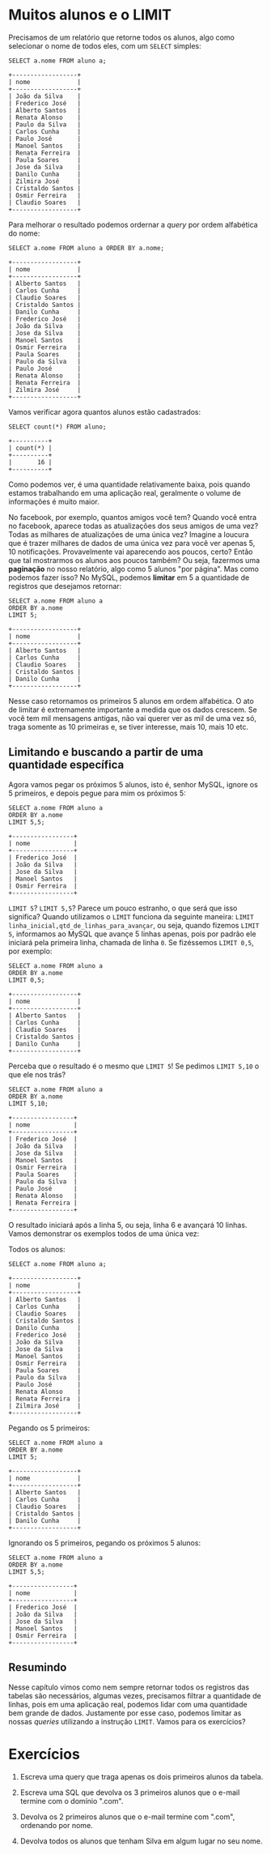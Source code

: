 # Muitos alunos e o LIMIT

Precisamos de um relatório que retorne todos os alunos, algo como selecionar o nome de todos eles, com um `SELECT` simples:

```
SELECT a.nome FROM aluno a;

+------------------+
| nome             |
+------------------+
| João da Silva    |
| Frederico José   |
| Alberto Santos   |
| Renata Alonso    |
| Paulo da Silva   |
| Carlos Cunha     |
| Paulo José       |
| Manoel Santos    |
| Renata Ferreira  |
| Paula Soares     |
| Jose da Silva    |
| Danilo Cunha     |
| Zilmira José     |
| Cristaldo Santos |
| Osmir Ferreira   |
| Claudio Soares   |
+------------------+
```

Para melhorar o resultado podemos ordernar a *query* por ordem alfabética do nome:

```
SELECT a.nome FROM aluno a ORDER BY a.nome;

+------------------+
| nome             |
+------------------+
| Alberto Santos   |
| Carlos Cunha     |
| Claudio Soares   |
| Cristaldo Santos |
| Danilo Cunha     |
| Frederico José   |
| João da Silva    |
| Jose da Silva    |
| Manoel Santos    |
| Osmir Ferreira   |
| Paula Soares     |
| Paulo da Silva   |
| Paulo José       |
| Renata Alonso    |
| Renata Ferreira  |
| Zilmira José     |
+------------------+
```

Vamos verificar agora quantos alunos estão cadastrados:

```
SELECT count(*) FROM aluno;

+----------+
| count(*) |
+----------+
|       16 |
+----------+
```

Como podemos ver, é uma quantidade relativamente baixa, pois quando estamos trabalhando em uma aplicação real, geralmente o volume de informações é muito maior.

No facebook, por exemplo, quantos amigos você tem? Quando você entra no facebook, aparece todas as atualizações dos seus amigos de uma vez? Todas as milhares de atualizações de uma única vez? Imagine a loucura que é trazer milhares de dados de uma única vez para você ver apenas 5, 10 notificações. Provavelmente vai aparecendo aos poucos, certo? Então que tal mostrarmos os alunos aos poucos também? Ou seja, fazermos uma **paginação** no nosso relatório, algo como  5 alunos "por página". Mas como podemos fazer isso? No MySQL, podemos **limitar** em 5 a quantidade de registros que desejamos retornar:

```
SELECT a.nome FROM aluno a 
ORDER BY a.nome
LIMIT 5;

+------------------+
| nome             |
+------------------+
| Alberto Santos   |
| Carlos Cunha     |
| Claudio Soares   |
| Cristaldo Santos |
| Danilo Cunha     |
+------------------+
```

Nesse caso retornamos os primeiros 5 alunos em ordem alfabética. O ato de limitar é extremamente importante a medida que os dados crescem. Se você tem mil mensagens antigas, não vai querer ver as mil de uma vez só, traga somente as 10 primeiras e, se tiver interesse, mais 10, mais 10 etc.

## Limitando e buscando a partir de uma quantidade específica

Agora vamos pegar os próximos 5 alunos, isto é, senhor MySQL, ignore os 5 primeiros, e depois pegue para mim os próximos 5:

```
SELECT a.nome FROM aluno a 
ORDER BY a.nome
LIMIT 5,5;

+-----------------+
| nome            |
+-----------------+
| Frederico José  |
| João da Silva   |
| Jose da Silva   |
| Manoel Santos   |
| Osmir Ferreira  |
+-----------------+
```

`LIMIT 5`? `LIMIT 5,5`? Parece um pouco estranho, o que será que isso significa? Quando utilizamos o `LIMIT` funciona da seguinte maneira: `LIMIT linha_inicial,qtd_de_linhas_para_avançar`, ou seja, quando fizemos `LIMIT 5`, informamos ao MySQL que avançe 5 linhas apenas, pois por padrão ele iniciará pela primeira linha, chamada de linha `0`. Se fizéssemos `LIMIT 0,5`, por exemplo:

```
SELECT a.nome FROM aluno a 
ORDER BY a.nome
LIMIT 0,5;

+------------------+
| nome             |
+------------------+
| Alberto Santos   |
| Carlos Cunha     |
| Claudio Soares   |
| Cristaldo Santos |
| Danilo Cunha     |
+------------------+
```

Perceba que o resultado é o mesmo que `LIMIT 5`! Se pedimos `LIMIT 5,10` o que ele nos trás?

```
SELECT a.nome FROM aluno a 
ORDER BY a.nome
LIMIT 5,10;

+-----------------+
| nome            |
+-----------------+
| Frederico José  |
| João da Silva   |
| Jose da Silva   |
| Manoel Santos   |
| Osmir Ferreira  |
| Paula Soares    |
| Paulo da Silva  |
| Paulo José      |
| Renata Alonso   |
| Renata Ferreira |
+-----------------+
``` 

O resultado iniciará após a linha 5, ou seja, linha 6 e avançará 10 linhas. Vamos demonstrar os exemplos todos de uma única vez:

Todos os alunos:

```
SELECT a.nome FROM aluno a;

+------------------+
| nome             |
+------------------+
| Alberto Santos   |
| Carlos Cunha     |
| Claudio Soares   |
| Cristaldo Santos |
| Danilo Cunha     |
| Frederico José   |
| João da Silva    |
| Jose da Silva    |
| Manoel Santos    |
| Osmir Ferreira   |
| Paula Soares     |
| Paulo da Silva   |
| Paulo José       |
| Renata Alonso    |
| Renata Ferreira  |
| Zilmira José     |
+------------------+
```

Pegando os 5 primeiros:

```
SELECT a.nome FROM aluno a 
ORDER BY a.nome
LIMIT 5;

+------------------+
| nome             |
+------------------+
| Alberto Santos   |
| Carlos Cunha     |
| Claudio Soares   |
| Cristaldo Santos |
| Danilo Cunha     |
+------------------+
```

Ignorando os 5 primeiros, pegando os próximos 5 alunos:

```
SELECT a.nome FROM aluno a 
ORDER BY a.nome
LIMIT 5,5;

+-----------------+
| nome            |
+-----------------+
| Frederico José  |
| João da Silva   |
| Jose da Silva   |
| Manoel Santos   |
| Osmir Ferreira  |
+-----------------+
```

## Resumindo

Nesse capítulo vimos como nem sempre retornar todos os registros das tabelas são necessários, algumas vezes, precisamos filtrar a quantidade de linhas, pois em uma aplicação real, podemos lidar com uma quantidade bem grande de dados. Justamente por esse caso, podemos limitar as nossas *queries* utilizando a instrução `LIMIT`. Vamos para os exercícios?

# Exercícios

1. Escreva uma query que traga apenas os dois primeiros alunos da tabela.

2. Escreva uma SQL que devolva os 3 primeiros alunos que o e-mail termine com o domínio ".com".

3. Devolva os 2 primeiros alunos que o e-mail termine com ".com", ordenando por nome.

4. Devolva todos os alunos que tenham Silva em algum lugar no seu nome.
